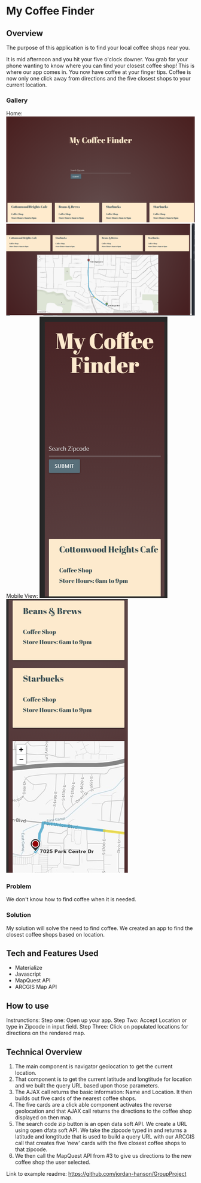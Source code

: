 # My Coffee Finder

## Overview
The purpose of this application is to find your local coffee shops near you.

It is mid afternoon and you hit your five o'clock downer. You grab for your phone wanting to know where you can find your closest coffee shop! This is where our app comes in. You now have coffee at your finger tips. Coffee is now only one click away from directions and the five closest shops to your current location. 

### Gallery
Home:
![User Interface](./assets/css/cfHomepage.png)
![User Interface](./assets/css/cfHomepageTwo.png)
Mobile View:
![Mobile Page View](./assets/css/cfMobile.png "Mobile Page View")
![Mobile Page View](./assets/css/cfMobileTwo.png "Mobile Page View")
### Problem
We don't know how to find coffee when it is needed.
### Solution
My solution will solve the need to find coffee. We created an app to find the closest coffee shops based on location.
## Tech and Features Used
* Materialize
* Javascript
* MapQuest API
* ARCGIS Map API
## How to use
Instrunctions:
Step one: Open up your app.
Step Two: Accept Location or type in Zipcode in input field.
Step Three: Click on populated locations for directions on the rendered map.
## Technical Overview

1. The main component is navigator geolocation to get the current location.
2. That component is to get the current latitude and longtitude for location and we built the query URL based upon those parameters.
3. The AJAX call returns the basic information: Name and Location. It then builds out five cards of the nearest coffee shops.
4. The five cards are a click able component activates the reverse geolocation and that AJAX call returns the directions to the coffee shop displayed on then map. 
5. The search code zip button is an open data soft API. We create a URL using open dfata soft API. We take the zipcode typed in and returns a latitude and longtitude that is used to build a query URL with our ARCGIS call that creates five 'new' cards with the five closest coffee shops to that zipcode. 
6. We then call the MapQuest API from #3 to give us directions to the new coffee shop the user selected.

Link to example readme:
https://github.com/jordan-hanson/GroupProject